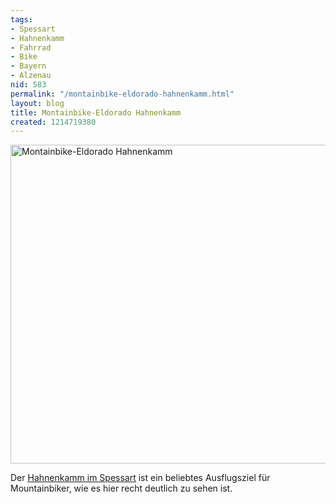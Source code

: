 ```yaml
---
tags:
- Spessart
- Hahnenkamm
- Fahrrad
- Bike
- Bayern
- Alzenau
nid: 583
permalink: "/montainbike-eldorado-hahnenkamm.html"
layout: blog
title: Montainbike-Eldorado Hahnenkamm
created: 1214719380
---
```

<img src="/sites/netzaffe.de/files/images/dsc00198.jpg" alt="Montainbike-Eldorado Hahnenkamm" width="510px" />
<p>Der <a href="http://de.wikipedia.org/wiki/Hahnenkamm_%28Spessart%29">Hahnenkamm im Spessart</a> ist ein beliebtes Ausflugsziel für Mountainbiker, wie es hier recht deutlich zu sehen ist.</p>
